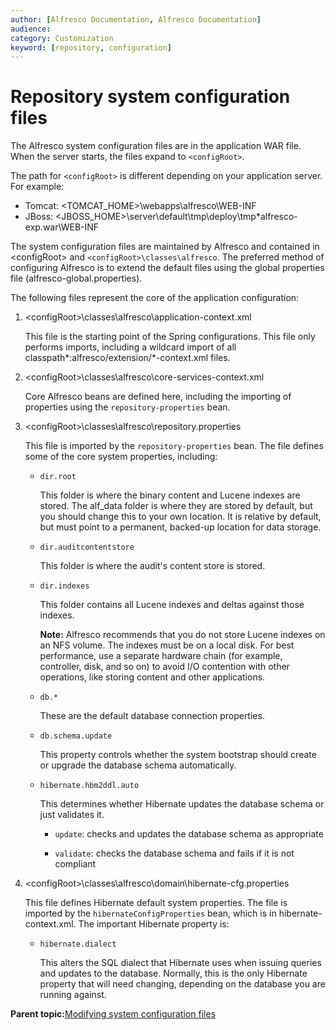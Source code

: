 ```yaml
---
author: [Alfresco Documentation, Alfresco Documentation]
audience: 
category: Customization
keyword: [repository, configuration]
---
```


# Repository system configuration files

The Alfresco system configuration files are in the application WAR file. When the server starts, the files expand to `<configRoot>`.

The path for `<configRoot>` is different depending on your application server. For example:

-   Tomcat: <TOMCAT\_HOME\>\\webapps\\alfresco\\WEB-INF
-   JBoss: <JBOSS\_HOME\>\\server\\default\\tmp\\deploy\\tmp\*alfresco-exp.war\\WEB-INF

The system configuration files are maintained by Alfresco and contained in <configRoot\> and `<configRoot>\classes\alfresco`. The preferred method of configuring Alfresco is to extend the default files using the global properties file \(alfresco-global.properties\).

The following files represent the core of the application configuration:

1.  <configRoot\>\\classes\\alfresco\\application-context.xml

    This file is the starting point of the Spring configurations. This file only performs imports, including a wildcard import of all classpath\*:alfresco/extension/\*-context.xml files.

2.  <configRoot\>\\classes\\alfresco\\core-services-context.xml

    Core Alfresco beans are defined here, including the importing of properties using the `repository-properties` bean.

3.  <configRoot\>\\classes\\alfresco\\repository.properties

    This file is imported by the `repository-properties` bean. The file defines some of the core system properties, including:

    -   `dir.root`

        This folder is where the binary content and Lucene indexes are stored. The alf\_data folder is where they are stored by default, but you should change this to your own location. It is relative by default, but must point to a permanent, backed-up location for data storage.

    -   `dir.auditcontentstore`

        This folder is where the audit's content store is stored.

    -   `dir.indexes`

        This folder contains all Lucene indexes and deltas against those indexes.

        **Note:** Alfresco recommends that you do not store Lucene indexes on an NFS volume. The indexes must be on a local disk. For best performance, use a separate hardware chain \(for example, controller, disk, and so on\) to avoid I/O contention with other operations, like storing content and other applications.

    -   `db.*`

        These are the default database connection properties.

    -   `db.schema.update`

        This property controls whether the system bootstrap should create or upgrade the database schema automatically.

    -   `hibernate.hbm2ddl.auto`

        This determines whether Hibernate updates the database schema or just validates it.

        -   `update`: checks and updates the database schema as appropriate

        -   `validate`: checks the database schema and fails if it is not compliant

4.  <configRoot\>\\classes\\alfresco\\domain\\hibernate-cfg.properties

    This file defines Hibernate default system properties. The file is imported by the `hibernateConfigProperties` bean, which is in hibernate-context.xml. The important Hibernate property is:

    -   `hibernate.dialect`

        This alters the SQL dialect that Hibernate uses when issuing queries and updates to the database. Normally, this is the only Hibernate property that will need changing, depending on the database you are running against.


**Parent topic:**[Modifying system configuration files](../tasks/systemfiles-modify.md)

